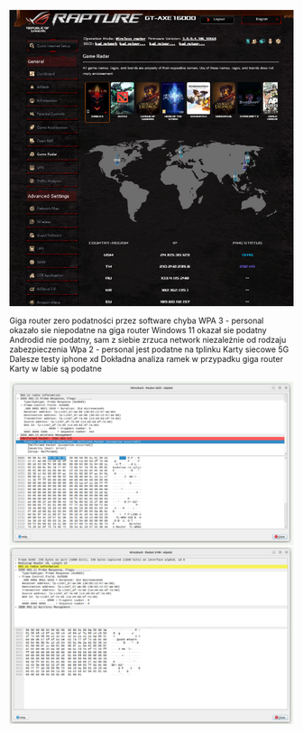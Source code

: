 ![alt text](images/boss-ui.png)

Giga router zero podatności przez software chyba
WPA 3 - personal  okazało sie niepodatne na giga router 
Windows 11 okazał sie podatny
Androdid nie podatny, sam z siebie zrzuca network niezależnie od rodzaju zabezpieczenia
Wpa 2 - personal jest podatne na tplinku
Karty siecowe 5G
Dalesze testy iphone xd
Dokładna analiza ramek w przypadku giga router
Karty w labie są podatne 

![alt text](images/packet-tracer-boss-testing-1.png)
![alt text](images/packet-tracer-boss-testing-2.png)